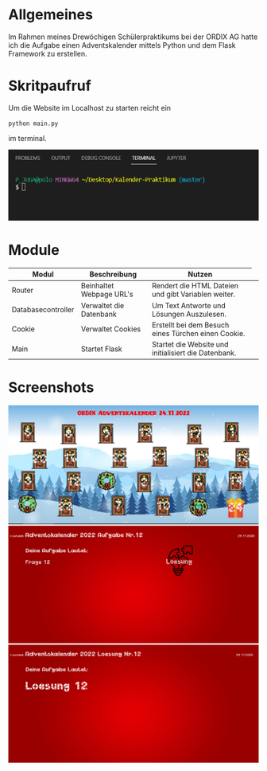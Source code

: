 # Allgemeines
Im Rahmen meines Drewöchigen Schülerpraktikums bei der ORDIX AG hatte ich die Aufgabe einen Adventskalender mittels Python und dem Flask Framework zu erstellen. 

# Skritpaufruf
Um die Website im Localhost zu starten reicht ein 
```
python main.py
```
im terminal.

![alt text](skriptaufruf.gif)

# Module




<body>
<table class="Table">
  <thead>
    <tr>
      <th>Modul</th>
      <th>Beschreibung</th>
      <th>Nutzen</th>
    </tr>
  </thead>
  <tbody>
    <tr>
      <td>Router</td>
      <td>Beinhaltet Webpage URL's</td>
      <td>Rendert die HTML Dateien und gibt Variablen weiter.<td>
    </tr>
    <tr>
      <td>Databasecontroller</td>
      <td>Verwaltet die Datenbank</td>
      <td>Um Text Antworte und Lösungen Auszulesen.</td>
    </tr>
    <tr>
      <td>Cookie</td>
      <td>Verwaltet Cookies</td>
      <td>Erstellt bei dem Besuch eines Türchen einen Cookie.</td>
    </tr>
    <tr>
      <td>Main</td>
      <td>Startet Flask</td>
      <td>Startet die Website und initialisiert die Datenbank.</td>   
    </tr>
  </tbody>
</table>
</body>

# Screenshots

![alt text](start.PNG)
![alt text](tuer.PNG)
![alt text](loesung.PNG)



